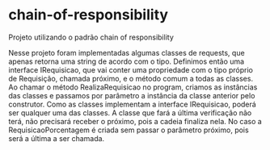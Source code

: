# chain-of-responsibility
Projeto utilizando o padrão chain of responsibility

Nesse projeto foram implementadas algumas classes de requests, que apenas retorna uma string de acordo com o tipo.
Definimos então uma interface IRequisicao, que vai conter uma propriedade com o tipo próprio de Requisição, chamada próximo, e o método comum a todas as classes.
Ao chamar o método RealizaRequisicao no program, criamos as instâncias das classes e passamos por parâmetro a instância da classe anterior pelo construtor. Como as classes implementam a interface IRequisicao, poderá ser qualquer uma das classes. A classe que fará a última verificação não terá, não precisará receber o próximo, pois a cadeia finaliza nela.
No caso a RequisicaoPorcentagem é criada sem passar o parâmetro próximo, pois será a última a ser chamada.
